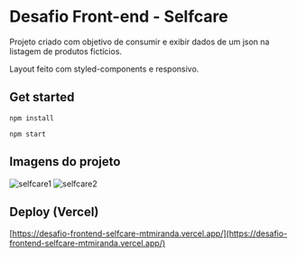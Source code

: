 # Desafio Front-end - Selfcare

Projeto criado com objetivo de consumir e exibir dados de um json na listagem de produtos fictícios.

Layout feito com styled-components e responsivo.

## Get started

```
npm install
```

```
npm start
```

## Imagens do projeto

![selfcare1](https://www.mediafire.com/convkey/f777/9gh3uea38kmh7zjzg.jpg)
![selfcare2](https://www.mediafire.com/convkey/7fa6/os409vim8wki2arzg.jpg)

## Deploy (Vercel)

[https://desafio-frontend-selfcare-mtmiranda.vercel.app/](https://desafio-frontend-selfcare-mtmiranda.vercel.app/)
